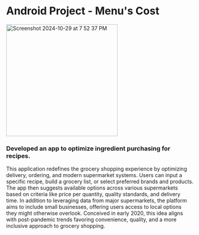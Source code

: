 # Android Project - Menu's Cost

<img width="300" alt="Screenshot 2024-10-29 at 7 52 37 PM" src="https://github.com/user-attachments/assets/72664bcd-7c96-4f1a-a825-d41e81dca089">

### Developed an app to optimize ingredient purchasing for recipes.

This application redefines the grocery shopping experience by optimizing delivery, ordering, and modern supermarket systems. Users can input a specific recipe, build a grocery list, or select preferred brands and products. The app then suggests available options across various supermarkets based on criteria like price per quantity, quality standards, and delivery time. In addition to leveraging data from major supermarkets, the platform aims to include small businesses, offering users access to local options they might otherwise overlook. Conceived in early 2020, this idea aligns with post-pandemic trends favoring convenience, quality, and a more inclusive approach to grocery shopping.


